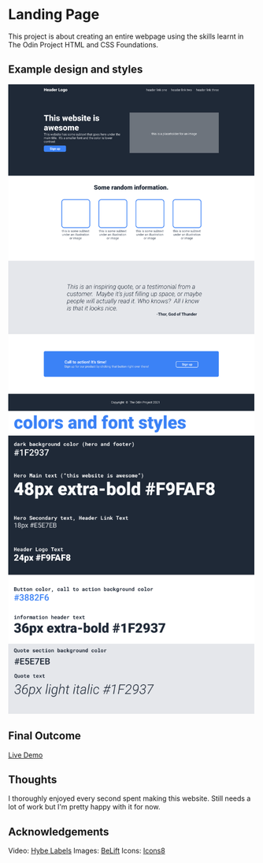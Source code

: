 # Landing Page

This project is about creating an entire webpage using the skills learnt in The Odin Project HTML and CSS Foundations. 

## Example design and styles

<img src="./img_github/odin-project.png" width="500"/>
<img src="./img_github/colors_and_stuff.png" width="500"/>

## Final Outcome
[Live Demo](https://jmndz.github.io/landing_page)

## Thoughts

I thoroughly enjoyed every second spent making this website. Still needs a lot of work but I'm pretty happy with it for now.

## Acknowledgements
Video: [Hybe Labels](https://www.youtube.com/watch?v=Bm-YH-3a8Zs)
Images: [BeLift](https://beliftlab.com/artist/profile/ENHYPEN)
Icons: [Icons8](https://icons8.com/icon/set/social-media/color)
